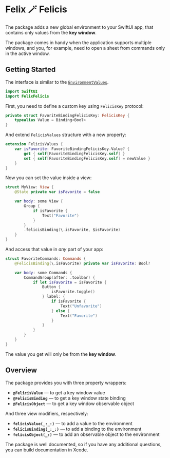 # Felix  🪄 Felicis

The package adds a new global environment to your SwiftUI app, that contains only values from the **key window**.


The package comes in handy when the application supports multiple windows, and you, for example, need to open a sheet from commands only in the active window.

## Getting Started

The interface is similar to the [`EnvironmentValues`](https://developer.apple.com/documentation/swiftui/environmentvalues).

```swift
import SwiftUI
import FelixFelicis
```

First, you need to define a custom key using `FelicisKey` protocol:

```swift
private struct FavoriteBindingFelicisKey: FelicisKey {
    typealias Value = Binding<Bool>
}
```

And extend `FelicisValues` structure with a new property:

```swift
extension FelicisValues {
    var isFavorite: FavoriteBindingFelicisKey.Value? {
        get { self[FavoriteBindingFelicisKey.self] }
        set { self[FavoriteBindingFelicisKey.self] = newValue }
    }
}
```

Now you can set the value inside a view:

```swift
struct MyView: View {
    @State private var isFavorite = false

    var body: some View {
        Group {
            if isFavorite {
                Text("Favorite")
            }
        }
        .felicisBinding(\.isFavorite, $isFavorite)
    }
}
```

And access that value in *any* part of your app:

```swift
struct FavoriteCommands: Commands {
    @FelicisBinding(\.isFavorite) private var isFavorite: Bool?

    var body: some Commands {
        CommandGroup(after: .toolbar) {
            if let isFavorite = isFavorite {
                Button {
                    isFavorite.toggle()
                } label: {
                    if isFavorite {
                        Text("Unfavorite")
                    } else {
                        Text("Favorite")
                    }
                }
            }
        }
    }
}
```

The value you get will only be from the **key window**.

## Overview

The package provides you with three property wrappers:

- **`@FelicisValue`** — to get a key window value
- **`@FelicisBinding`** — to get a key window state binding
- **`@FelicisObject`** — to get a key window observable object

And three view modifiers, respectively:

- **`felicisValue(_:_:)`** — to add a value to the environment
- **`felicisBinding(_:_:)`** — to add a binding to the environment
- **`felicisObject(_:)`** — to add an observable object to the environment

The package is well documented, so if you have any additional questions, you can build documentation in Xcode.
